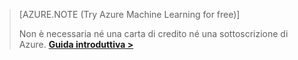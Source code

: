 >[AZURE.NOTE (Try Azure Machine Learning for free)]
>
>Non è necessaria né una carta di credito né una sottoscrizione di Azure. <a href="https://studio.azureml.net/Home" target="_blank">**Guida introduttiva >**</a> 

<!--HONumber=52-->
